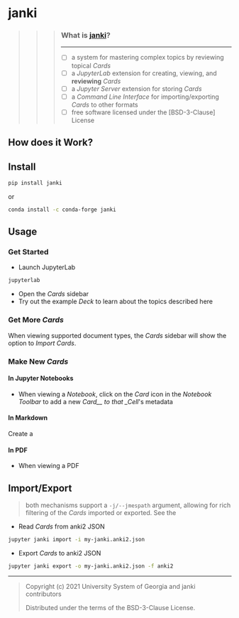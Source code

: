 # janki

> > > ### What is [janki](#janki)?
> > >
> > > ---
> > >
> > > - [ ] a system for mastering complex topics by reviewing topical _Cards_
> > > - [ ] a _JupyterLab_ extension for creating, viewing, and **reviewing** _Cards_
> > > - [ ] a _Jupyter Server_ extension for storing _Cards_
> > > - [ ] a _Command Line Interface_ for importing/exporting _Cards_ to other formats
> > > - [ ] free software licensed under the [BSD-3-Clause] License

## How does it Work?

## Install

```bash
pip install janki
```

or

```bash
conda install -c conda-forge janki
```

## Usage

### Get Started

- Launch JupyterLab

```bash
jupyterlab
```

- Open the _Cards_ sidebar
- Try out the example _Deck_ to learn about the topics described here

### Get More _Cards_

When viewing supported document types, the _Cards_ sidebar will show the option to
_Import Cards_.

### Make New _Cards_

#### In Jupyter Notebooks

- When viewing a _Notebook_, click on the _Card_ icon in the _Notebook Toolbar_ to add a
  new _Card\_\_ to that \_Cell_'s metadata

#### In Markdown

Create a

#### In PDF

- When viewing a PDF

## Import/Export

> both mechanisms support a `-j/--jmespath` argument, allowing for rich filtering of the
> _Cards_ imported or exported. See the

[jmespath]: https://jmespath.org

- Read _Cards_ from anki2 JSON

```bash
jupyter janki import -i my-janki.anki2.json
```

- Export _Cards_ to anki2 JSON

```bash
jupyter janki export -o my-janki.anki2.json -f anki2
```

---

> Copyright (c) 2021 University System of Georgia and janki contributors
>
> Distributed under the terms of the BSD-3-Clause License.
